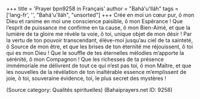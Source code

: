 +++
title = 'Prayer bpn9258 in Français'
author = "Bahá'u'lláh"
tags = ['lang-fr', '', "Bahá'u'lláh", "unsorted"]
+++
Crée en moi un cœur pur, ô mon Dieu et ranime en moi une conscience paisible, ô mon Espérance ! Que l’esprit de puissance me confirme en ta cause, ô mon Bien-Aimé, et que la lumière de ta gloire me révèle ta voie, ô toi, unique objet de mon désir ! Par la vertu de ton pouvoir transcendant, élève-moi jusqu’au ciel de ta sainteté, ô Source de mon être, et que les brises de ton éternité me réjouissent, ô toi qui es mon Dieu ! Que le souffle de tes éternelles mélodies m’apporte la sérénité, ô mon Compagnon ! Que les richesses de ta présence immémoriale me délivrent de tout ce qui n’est pas toi, ô mon Maître, et que les nouvelles de la révélation de ton inaltérable essence m’emplissent de joie, ô toi, souveraine évidence, toi, le plus secret des mystères !

(Source category: Qualités spirituelles)
(Bahaiprayers.net ID: 9258)
